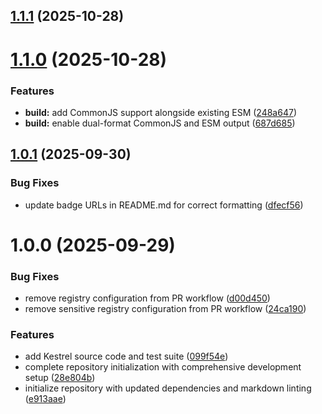 ## [1.1.1](https://github.com/Dreamystify/kestrel/compare/v1.1.0...v1.1.1) (2025-10-28)

# [1.1.0](https://github.com/Dreamystify/kestrel/compare/v1.0.1...v1.1.0) (2025-10-28)

### Features

* **build:** add CommonJS support alongside existing ESM ([248a647](https://github.com/Dreamystify/kestrel/commit/248a6477b77a53d0d21ad913558249a583622587))
* **build:** enable dual-format CommonJS and ESM output ([687d685](https://github.com/Dreamystify/kestrel/commit/687d6854821d9296db8cc86bd489a2aa4ce70b9d))

## [1.0.1](https://github.com/Dreamystify/kestrel/compare/v1.0.0...v1.0.1) (2025-09-30)

### Bug Fixes

* update badge URLs in README.md for correct formatting ([dfecf56](https://github.com/Dreamystify/kestrel/commit/dfecf56a11b3bfcebbb0fe2d007bbb49cbfa4fe9))

# 1.0.0 (2025-09-29)

### Bug Fixes

* remove registry configuration from PR workflow ([d00d450](https://github.com/Dreamystify/kestrel/commit/d00d4508d62c3a40ea4da2943e47aa00d063d541))
* remove sensitive registry configuration from PR workflow ([24ca190](https://github.com/Dreamystify/kestrel/commit/24ca19090837b7c1c48e84a01f619641078efad7))

### Features

* add Kestrel source code and test suite ([099f54e](https://github.com/Dreamystify/kestrel/commit/099f54edd632c272735acb035e0be09887d229b5))
* complete repository initialization with comprehensive development setup ([28e804b](https://github.com/Dreamystify/kestrel/commit/28e804b34062e783b3049378606d6626fc54ae12))
* initialize repository with updated dependencies and markdown linting ([e913aae](https://github.com/Dreamystify/kestrel/commit/e913aae0f2b40aef35a37891d57f4b0503d7a97b))
